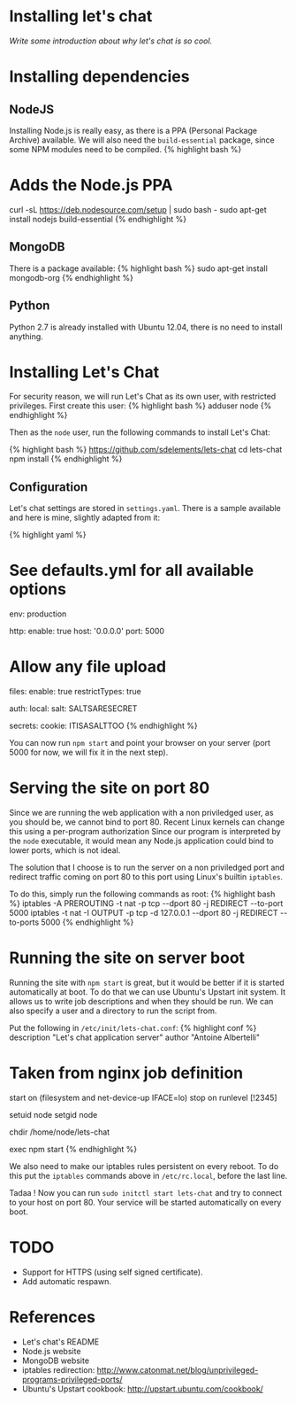 # Installing let's chat

*Write some introduction about why let's chat is so cool.*

# Installing dependencies
## NodeJS
Installing Node.js is really easy, as there is a PPA (Personal Package Archive) available.
We will also need the `build-essential` package, since some NPM modules need to be compiled.
{% highlight bash %}
# Adds the Node.js PPA
curl -sL https://deb.nodesource.com/setup | sudo bash -
sudo apt-get install nodejs build-essential
{% endhighlight %}

## MongoDB
There is a package available:
{% highlight bash %}
sudo apt-get install mongodb-org
{% endhighlight %}

## Python
Python 2.7 is already installed with Ubuntu 12.04, there is no need to install anything.

# Installing Let's Chat
For security reason, we will run Let's Chat as its own user, with restricted privileges.
First create this user:
{% highlight bash %}
adduser node
{% endhighlight %}

Then as the `node` user, run the following commands to install Let's Chat:

{% highlight bash %}
https://github.com/sdelements/lets-chat
cd lets-chat
npm install
{% endhighlight %}

## Configuration
Let's chat settings are stored in `settings.yaml`.
There is a sample available and here is mine, slightly adapted from it:

{% highlight yaml %}
# See defaults.yml for all available options

env: production

http:
  enable: true
  host: '0.0.0.0'
  port: 5000

# Allow any file upload
files:
  enable: true
  restrictTypes: true

auth:
  local:
    salt: SALTSARESECRET

secrets:
  cookie: ITISASALTTOO
{% endhighlight %}

You can now run `npm start` and point your browser on your server (port 5000 for now, we will fix it in the next step).

# Serving the site on port 80
Since we are running the web application with a non priviledged user, as you should be, we cannot bind to port 80.
Recent Linux kernels can change this using a per-program authorization
Since our program is interpreted by the `node` executable, it would mean any Node.js application could bind to lower ports, which is not ideal.

The solution that I choose is to run the server on a non priviledged port and redirect traffic coming on port 80 to this port using Linux's builtin `iptables`.

To do this, simply run the following commands as root:
{% highlight bash %}
iptables -A PREROUTING -t nat -p tcp --dport 80 -j REDIRECT --to-port 5000
iptables -t nat -I OUTPUT -p tcp -d 127.0.0.1 --dport 80 -j REDIRECT --to-ports 5000
{% endhighlight %}

# Running the site on server boot
Running the site with `npm start` is great, but it would be better if it is started automatically at boot.
To do that we can use Ubuntu's Upstart init system.
It allows us to write job descriptions and when they should be run.
We can also specify a user and a directory to run the script from.

Put the following in `/etc/init/lets-chat.conf`:
{% highlight conf %}
description "Let's chat application server"
author "Antoine Albertelli"

# Taken from nginx job definition
start on (filesystem and net-device-up IFACE=lo)
stop on runlevel [!2345]

setuid node
setgid node

chdir /home/node/lets-chat

exec npm start
{% endhighlight %}

We also need to make our iptables rules persistent on every reboot.
To do this put the `iptables` commands above in `/etc/rc.local`, before the last line.

Tadaa ! Now you can run `sudo initctl start lets-chat` and try to connect to your host on port 80.
Your service will be started automatically on every boot.


# TODO
* Support for HTTPS (using self signed certificate).
* Add automatic respawn.


# References
* Let's chat's README
* Node.js website
* MongoDB website
* iptables redirection: http://www.catonmat.net/blog/unprivileged-programs-privileged-ports/
* Ubuntu's Upstart cookbook: http://upstart.ubuntu.com/cookbook/

